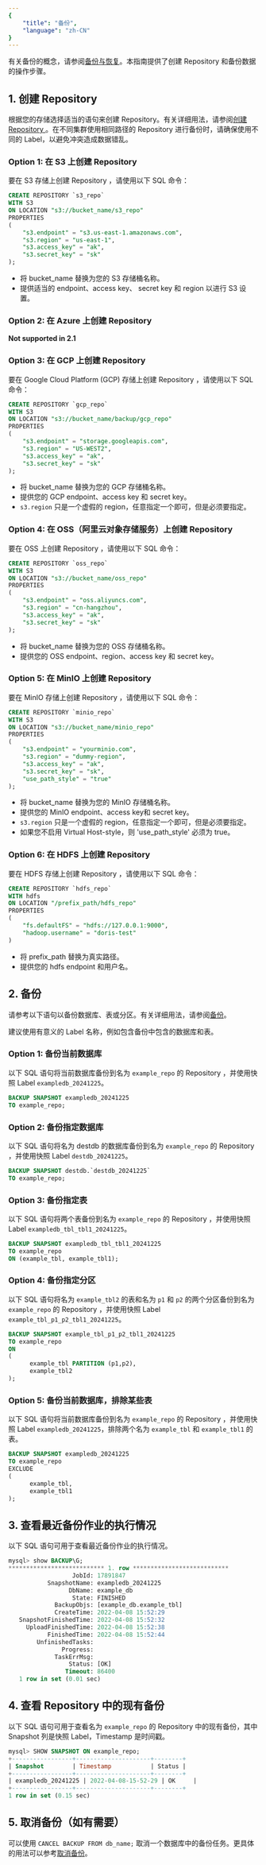```yaml
---
{
    "title": "备份",
    "language": "zh-CN"
}
---
```


<!--
Licensed to the Apache Software Foundation (ASF) under one
or more contributor license agreements.  See the NOTICE file
distributed with this work for additional information
regarding copyright ownership.  The ASF licenses this file
to you under the Apache License, Version 2.0 (the
"License"); you may not use this file except in compliance
with the License.  You may obtain a copy of the License at

  http://www.apache.org/licenses/LICENSE-2.0

Unless required by applicable law or agreed to in writing,
software distributed under the License is distributed on an
"AS IS" BASIS, WITHOUT WARRANTIES OR CONDITIONS OF ANY
KIND, either express or implied.  See the License for the
specific language governing permissions and limitations
under the License.
-->

有关备份的概念，请参阅[备份与恢复](./overview.md)。本指南提供了创建 Repository 和备份数据的操作步骤。

## 1. 创建 Repository

<!--
suites/backup_restore/test_create_and_drop_repository.groovy
-->

根据您的存储选择适当的语句来创建 Repository。有关详细用法，请参阅[创建 Repository ](../../../sql-manual/sql-statements/data-modification/backup-and-restore/CREATE-REPOSITORY.md)。在不同集群使用相同路径的 Repository 进行备份时，请确保使用不同的 Label，以避免冲突造成数据错乱。

### Option 1: 在 S3 上创建 Repository

要在 S3 存储上创建 Repository ，请使用以下 SQL 命令：

```sql
CREATE REPOSITORY `s3_repo`
WITH S3
ON LOCATION "s3://bucket_name/s3_repo"
PROPERTIES
(
    "s3.endpoint" = "s3.us-east-1.amazonaws.com",
    "s3.region" = "us-east-1",
    "s3.access_key" = "ak",
    "s3.secret_key" = "sk"
);
```

- 将 bucket_name 替换为您的 S3 存储桶名称。
- 提供适当的 endpoint、access key、 secret key 和 region 以进行 S3 设置。

### Option 2: 在 Azure 上创建 Repository

**Not supported in 2.1**

### Option 3: 在 GCP 上创建 Repository

要在 Google Cloud Platform (GCP) 存储上创建 Repository ，请使用以下 SQL 命令：

```sql
CREATE REPOSITORY `gcp_repo`
WITH S3
ON LOCATION "s3://bucket_name/backup/gcp_repo"
PROPERTIES
(
    "s3.endpoint" = "storage.googleapis.com",
    "s3.region" = "US-WEST2",
    "s3.access_key" = "ak",
    "s3.secret_key" = "sk"
);
```

- 将 bucket_name 替换为您的 GCP 存储桶名称。
- 提供您的 GCP endpoint、access key 和 secret key。
- `s3.region` 只是一个虚假的 region，任意指定一个即可，但是必须要指定。

### Option 4: 在 OSS（阿里云对象存储服务）上创建 Repository

要在 OSS 上创建 Repository ，请使用以下 SQL 命令：

```sql
CREATE REPOSITORY `oss_repo`
WITH S3
ON LOCATION "s3://bucket_name/oss_repo"
PROPERTIES
(
    "s3.endpoint" = "oss.aliyuncs.com",
    "s3.region" = "cn-hangzhou",
    "s3.access_key" = "ak",
    "s3.secret_key" = "sk"
);
```
- 将 bucket_name 替换为您的 OSS 存储桶名称。
- 提供您的 OSS endpoint、region、access key 和 secret key。

### Option 5: 在 MinIO 上创建 Repository

要在 MinIO 存储上创建 Repository ，请使用以下 SQL 命令：

```sql
CREATE REPOSITORY `minio_repo`
WITH S3
ON LOCATION "s3://bucket_name/minio_repo"
PROPERTIES
(
    "s3.endpoint" = "yourminio.com",
    "s3.region" = "dummy-region",
    "s3.access_key" = "ak",
    "s3.secret_key" = "sk",
    "use_path_style" = "true"
);
```

- 将 bucket_name 替换为您的 MinIO 存储桶名称。
- 提供您的 MinIO endpoint、access key和 secret key。
- `s3.region` 只是一个虚假的 region，任意指定一个即可，但是必须要指定。
- 如果您不启用 Virtual Host-style，则 'use_path_style' 必须为 true。

### Option 6: 在 HDFS 上创建 Repository

要在 HDFS 存储上创建 Repository ，请使用以下 SQL 命令：

```sql
CREATE REPOSITORY `hdfs_repo`
WITH hdfs
ON LOCATION "/prefix_path/hdfs_repo"
PROPERTIES
(
    "fs.defaultFS" = "hdfs://127.0.0.1:9000",
    "hadoop.username" = "doris-test"
)
```

- 将 prefix_path 替换为真实路径。
- 提供您的 hdfs endpoint 和用户名。

## 2. 备份

请参考以下语句以备份数据库、表或分区。有关详细用法，请参阅[备份](../../../sql-manual/sql-statements/data-modification/backup-and-restore/BACKUP.md)。

建议使用有意义的 Label 名称，例如包含备份中包含的数据库和表。

### Option 1: 备份当前数据库

以下 SQL 语句将当前数据库备份到名为 `example_repo` 的 Repository ，并使用快照 Label `exampledb_20241225`。

```sql
BACKUP SNAPSHOT exampledb_20241225
TO example_repo;
```

### Option 2: 备份指定数据库

以下 SQL 语句将名为 destdb 的数据库备份到名为 `example_repo` 的 Repository ，并使用快照 Label `destdb_20241225`。

```sql
BACKUP SNAPSHOT destdb.`destdb_20241225`
TO example_repo;
```

### Option 3: 备份指定表

以下 SQL 语句将两个表备份到名为 `example_repo` 的 Repository ，并使用快照 Label `exampledb_tbl_tbl1_20241225`。

```sql
BACKUP SNAPSHOT exampledb_tbl_tbl1_20241225
TO example_repo
ON (example_tbl, example_tbl1);
```

### Option 4: 备份指定分区

以下 SQL 语句将名为 `example_tbl2` 的表和名为 `p1` 和 `p2` 的两个分区备份到名为 `example_repo` 的 Repository ，并使用快照 Label `example_tbl_p1_p2_tbl1_20241225`。

```sql
BACKUP SNAPSHOT example_tbl_p1_p2_tbl1_20241225
TO example_repo
ON
(
      example_tbl PARTITION (p1,p2),
      example_tbl2
);
```

### Option 5: 备份当前数据库，排除某些表

以下 SQL 语句将当前数据库备份到名为 `example_repo` 的 Repository ，并使用快照 Label `exampledb_20241225`，排除两个名为 `example_tbl` 和 `example_tbl1` 的表。

```sql
BACKUP SNAPSHOT exampledb_20241225
TO example_repo
EXCLUDE
(
      example_tbl,
      example_tbl1
);
```

## 3. 查看最近备份作业的执行情况

以下 SQL 语句可用于查看最近备份作业的执行情况。

```sql
mysql> show BACKUP\G;
*************************** 1. row ***************************
                  JobId: 17891847
           SnapshotName: exampledb_20241225
                 DbName: example_db
                  State: FINISHED
             BackupObjs: [example_db.example_tbl]
             CreateTime: 2022-04-08 15:52:29
   SnapshotFinishedTime: 2022-04-08 15:52:32
     UploadFinishedTime: 2022-04-08 15:52:38
           FinishedTime: 2022-04-08 15:52:44
        UnfinishedTasks:
               Progress:
             TaskErrMsg:
                 Status: [OK]
                Timeout: 86400
   1 row in set (0.01 sec)
```

## 4. 查看 Repository 中的现有备份

以下 SQL 语句可用于查看名为 `example_repo` 的 Repository 中的现有备份，其中 Snapshot 列是快照 Label，Timestamp 是时间戳。

```sql
mysql> SHOW SNAPSHOT ON example_repo;
+-----------------+---------------------+--------+
| Snapshot        | Timestamp           | Status |
+-----------------+---------------------+--------+
| exampledb_20241225 | 2022-04-08-15-52-29 | OK     |
+-----------------+---------------------+--------+
1 row in set (0.15 sec)
```

## 5. 取消备份（如有需要）

可以使用 `CANCEL BACKUP FROM db_name;` 取消一个数据库中的备份任务。更具体的用法可以参考[取消备份](../../../sql-manual/sql-statements/data-modification/backup-and-restore/CANCEL-BACKUP.md)。

